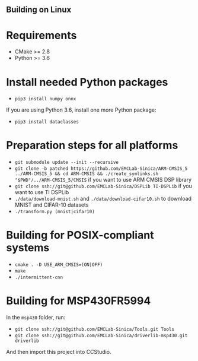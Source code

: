 ## Building on Linux

# Requirements

* CMake >= 2.8
* Python >= 3.6

# Install needed Python packages

* `pip3 install numpy onnx`

If you are using Python 3.6, install one more Python package:

* `pip3 install dataclasses`

# Preparation steps for all platforms

* `git submodule update --init --recursive`
* `git clone -b patched https://github.com/EMCLab-Sinica/ARM-CMSIS_5 ../ARM-CMSIS_5 && cd ARM-CMSIS && ./create_symlinks.sh "$PWD"/../ARM-CMSIS_5/CMSIS` if you want to use ARM CMSIS DSP library
* `git clone ssh://git@github.com/EMCLab-Sinica/DSPLib TI-DSPLib` if you want to use TI DSPLib
* `./data/download-mnist.sh` and `./data/download-cifar10.sh` to download MNIST and CIFAR-10 datasets
* `./transform.py (mnist|cifar10)`

# Building for POSIX-compliant systems

* `cmake . -D USE_ARM_CMSIS=(ON|OFF)`
* `make`
* `./intermittent-cnn`

# Building for MSP430FR5994

In the `msp430` folder, run:

* `git clone ssh://git@github.com/EMCLab-Sinica/Tools.git Tools`
* `git clone ssh://git@github.com/EMCLab-Sinica/driverlib-msp430.git driverlib`

And then import this project into CCStudio.
